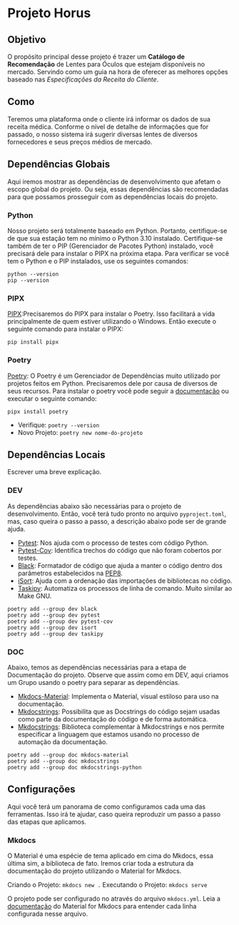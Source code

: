 # Projeto Horus

## Objetivo

O propósito principal desse projeto é trazer um **Catálogo de Recomendação** de Lentes para Óculos que estejam disponíveis no mercado. Servindo como um guia na hora de oferecer as melhores opções baseado nas *Especificações da Receita do Cliente*.

## Como

Teremos uma plataforma onde o cliente irá informar os dados de sua receita médica. Conforme o nível de detalhe de informações que for passado, o nosso sistema irá sugerir diversas lentes de diversos fornecedores e seus preços médios de mercado.

## Dependências Globais

Aqui iremos mostrar as dependências de desenvolvimento que afetam o escopo global do projeto. Ou seja, essas dependências são recomendadas para que possamos prosseguir com as dependências locais do projeto.

### Python

Nosso projeto será totalmente baseado em Python. Portanto, certifique-se de que sua estação tem no mínimo o Python 3.10 instalado. Certifique-se também de ter o PIP (Gerenciador de Pacotes Python) instalado, você precisará dele para instalar o PIPX na próxima etapa. Para verificar se você tem o Python e o PIP instalados, use os seguintes comandos:

```shell
python --version
pip --version
```

### PIPX

[PIPX](https://pypa.github.io/pipx/):Precisaremos do PIPX para instalar o Poetry. Isso facilitará a vida principalmente de quem estiver utilizando o Windows. Então execute o seguinte comando para instalar o PIPX:

```shell
pip install pipx
```

### Poetry

[Poetry](https://python-poetry.org/): O Poetry é um Gerenciador de Dependências muito utilizado por projetos feitos em Python. Precisaremos dele por causa de diversos de seus recursos. Para instalar o poetry você pode seguir a [documentação](https://python-poetry.org/) ou executar o seguinte comando:

``` shell
pipx install poetry
```

- Verifique: `poetry --version`
- Novo Projeto: `poetry new nome-do-projeto`

## Dependências Locais
Escrever uma breve explicação.

### DEV

As dependências abaixo são necessárias para o projeto de desenvolvimento. Então, você terá tudo pronto no arquivo `pyproject.toml`, mas, caso queira o passo a passo, a descrição abaixo pode ser de grande ajuda.

- [Pytest](https://docs.pytest.org/en/7.3.x/): Nos ajuda com o processo de testes com código Python.
- [Pytest-Cov](https://pytest-cov.readthedocs.io/en/latest/): Identifica trechos do código que não foram cobertos por testes.
- [Black](https://black.readthedocs.io/en/stable/): Formatador de código que ajuda a manter o código dentro dos parâmetros estabelecidos na [PEP8](https://peps.python.org/pep-0008/).
- [iSort](https://pycqa.github.io/isort/): Ajuda com a ordenação das importações de bibliotecas no código.
- [Taskipy](https://github.com/taskipy/taskipy): Automatiza os processos de linha de comando. Muito similar ao Make GNU.

``` shell
poetry add --group dev black
poetry add --group dev pytest
poetry add --group dev pytest-cov
poetry add --group dev isort
poetry add --group dev taskipy
```

### DOC

Abaixo, temos as dependências necessárias para a etapa de Documentação do projeto. Observe que assim como em DEV, aqui criamos um Grupo usando o poetry para separar as dependências.

- [Mkdocs-Material](https://squidfunk.github.io/mkdocs-material/): Implementa o Material, visual estiloso para uso na documentação.
- [Mkdocstrings](https://mkdocstrings.github.io/): Possibilita que as Docstrings do código sejam usadas como parte da documentação do código e de forma automática.
- [Mkdocstrings](https://mkdocstrings.github.io/python/): Biblioteca complementar à Mkdocstrings e nos permite especificar a linguagem que estamos usando no processo de automação da documentação.

```shell
poetry add --group doc mkdocs-material
poetry add --group doc mkdocstrings
poetry add --group doc mkdocstrings-python
```

## Configurações

Aqui você terá um panorama de como configuramos cada uma das ferramentas. Isso irá te ajudar, caso queira reproduzir um passo a passo das etapas que aplicamos.

### Mkdocs

O Material é uma espécie de tema aplicado em cima do Mkdocs, essa última sim, a biblioteca de fato. Iremos criar toda a estrutura da documentação do projeto utilizando o Material for Mkdocs.

Criando o Projeto: `mkdocs new .`
Executando o Projeto: `mkdocs serve`

O projeto pode ser configurado no através do arquivo `mkdocs.yml`. Leia a [documentação](https://squidfunk.github.io/mkdocs-material/) do Material for Mkdocs para entender cada linha configurada nesse arquivo.